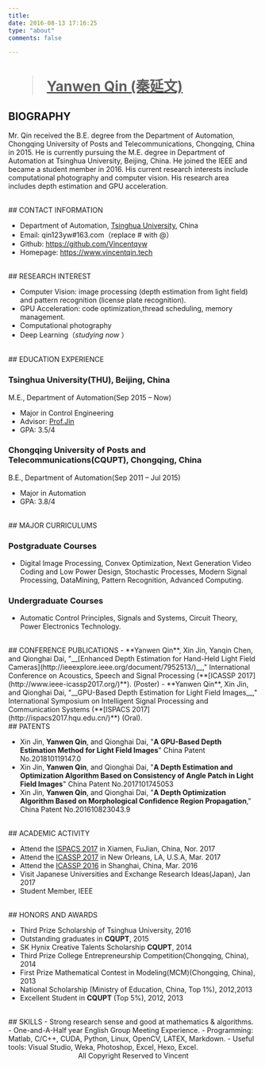 ```yaml
---
title: 
date: 2016-08-13 17:16:25
type: "about"
comments: false

---
```


# [<blockquote class="blockquote-center"> Yanwen Qin (秦延文) </blockquote>](./CV_YanwenQin.pdf)


## BIOGRAPHY

Mr. Qin received the B.E. degree from the Department of Automation, Chongqing University of Posts and Telecommunications, Chongqing, China in 2015. He is currently pursuing the M.E. degree in Department of Automation at Tsinghua University, Beijing, China. He joined the IEEE and became a student member in 2016.
His current research interests include computational photography and computer vision. His research area includes depth estimation and GPU acceleration.

<br>
## CONTACT INFORMATION

 - Department of Automation, [Tsinghua University](http://www.tsinghua.edu.cn/publish/newthuen/), China 
 - Email: qin123yw#163.com（replace # with @）
 - Github: https://github.com/Vincentqyw
 - Homepage: https://www.vincentqin.tech
 
<br>
## RESEARCH INTEREST

- Computer Vision: image processing (depth estimation from light field) and pattern recognition (license plate recognition).
- GPU Acceleration: code optimization,thread scheduling, memory management.
- Computational photography
- Deep Learning（*studying now* ）

<br>
## EDUCATION EXPERIENCE
 
### Tsinghua University(THU), Beijing, China
M.E., Department of Automation(Sep 2015 – Now)
- Major in Control Engineering
- Advisor: [Prof.Jin](http://www.sz.tsinghua.edu.cn/publish/sz/139/2012/20121022091023919775632/20121022091023919775632_.html)
- GPA: 3.5/4

### Chongqing University of Posts and Telecommunications(CQUPT), Chongqing, China
B.E., Department of Automation(Sep 2011 – Jul 2015)
- Major in Automation
- GPA: 3.8/4

<br>
## MAJOR CURRICULUMS

### Postgraduate Courses
- Digital Image Processing, Convex Optimization, Next Generation Video Coding and Low Power Design, Stochastic Processes, Modern Signal Processing, DataMining, Pattern Recognition, Advanced Computing.

### Undergraduate Courses
- Automatic Control Principles, Signals and Systems, Circuit Theory, Power Electronics Technology.

<br>
## CONFERENCE PUBLICATIONS
- **Yanwen Qin**, Xin Jin, Yanqin Chen, and Qionghai Dai, "__[Enhanced Depth Estimation for Hand-Held Light Field Cameras](http://ieeexplore.ieee.org/document/7952513/)__," International Conference on Acoustics, Speech and Signal Processing (**[ICASSP 2017](http://www.ieee-icassp2017.org/)**). (Poster)
- **Yanwen Qin**, Xin Jin, and Qionghai Dai, "__GPU-Based Depth Estimation for Light Field Images__," International Symposium on Intelligent Signal Processing and Communication Systems (**[ISPACS 2017](http://ispacs2017.hqu.edu.cn/)**) (Oral).

<br>
## PATENTS

- Xin Jin, **Yanwen Qin**, and Qionghai Dai, "__A GPU-Based Depth Estimation Method for Light Field Images__" China Patent No.201810119147.0
- Xin Jin, **Yanwen Qin**, and Qionghai Dai, "__A Depth Estimation and Optimization Algorithm Based on Consistency of Angle Patch in Light Field Images__" China Patent No.2017101745053
- Xin Jin, **Yanwen Qin**, and Qionghai Dai, "__A Depth Optimization Algorithm Based on Morphological Confidence Region Propagation__," China Patent No.201610823043.9

<br>
## ACADEMIC ACTIVITY

- Attend the [ISPACS 2017](http://ispacs2017.hqu.edu.cn/) in Xiamen, FuJian, China, Nor. 2017
- Attend the [ICASSP 2017](http://www.ieee-icassp2017.org/) in New Orleans, LA, U.S.A, Mar. 2017
- Attend the [ICASSP 2016](http://www.icassp2016.org/) in Shanghai, China, Mar. 2016
- Visit Japanese Universities and Exchange Research Ideas(Japan), Jan 2017
- Student Member, IEEE


<br>
## HONORS AND AWARDS

- Third Prize Scholarship of Tsinghua University, 2016
- Outstanding graduates in **CQUPT**, 2015
- SK Hynix Creative Talents Scholarship **CQUPT**, 2014
- Third Prize College Entrepreneurship Competition(Chongqing, China), 2014
- First Prize Mathematical Contest in Modeling(MCM)(Chongqing, China), 2013
- National Scholarship (Ministry of Education, China, Top 1%), 2012,2013
- Excellent Student in **CQUPT** (Top 5%), 2012, 2013

<br>
## SKILLS
- Strong research sense and good at mathematics & algorithms.
- One-and-A-Half year English Group Meeting Experience.
- Programming: Matlab, C/C++, CUDA, Python, Linux, OpenCV, LATEX, Markdown.
- Useful tools: Visual Studio, Weka, Photoshop, Excel, Hexo, Excel.


<br>
<center>All Copyright Reserved to Vincent</center>

